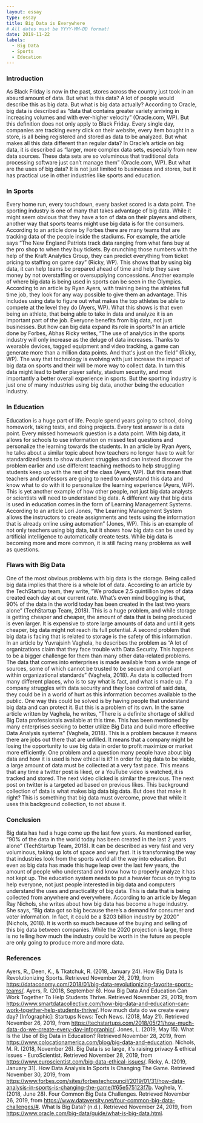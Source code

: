 ```yaml
---
layout: essay
type: essay
title: Big Data is Everywhere
# All dates must be YYYY-MM-DD format!
date: 2019-11-22
labels:
  - Big Data
  - Sports
  - Education
---
```


### Introduction
As Black Friday is now in the past, stores across the country just took in an absurd amount of data. But what is this data? A lot of people would describe this as big data. But what is big data actually? According to Oracle, big data is described as “data that contains greater variety arriving in increasing volumes and with ever-higher velocity” 
(Oracle.com, WP). But this definition does not only apply to Black Friday. Every single day, companies are tracking every click on their website, every item bought in a store, is all being registered and stored as data to be analyzed. But what makes all this data different than regular data? In Oracle’s article on big data, it is described as “larger, more complex data sets, especially from new data sources. These data sets are so voluminous that traditional data processing software just can’t manage them” (Oracle.com, WP). But what are the uses of big data? It is not just limited to businesses and stores, but it has practical use in other industries like sports and education.

### In Sports
Every home run, every touchdown, every basket scored is a data point. The sporting industry is one of many that takes advantage of big data. While it might seem obvious that they have a ton of data on their players and others, another way that sports teams might use big data is for the consumers. According to an article done by Forbes there are many teams that are tracking data of the people inside the stadiums. For example, the article says “The New England Patriots track data ranging from what fans buy at the pro shop to when they buy tickets. By crunching those numbers with the help of the Kraft Analytics Group, they can predict everything from ticket pricing to staffing on game day” (Ricky, WP). This shows that by using big data, it can help teams be prepared ahead of time and help they save money by not overstaffing or oversupplying concessions. Another example of where big data is being used in sports can be seen in the Olympics. According to an article by Ryan Ayers, with training being the athletes full time job, they look for any way possible to give them an advantage. This includes using data to figure out what makes the top athletes be able to compete at the level they do (Ayers, WP). What this shows is that even being an athlete, that being able to take in data and analyze it is an important part of the job. Everyone benefits from big data, not just businesses. But how can big data expand its role in sports? In an article done by Forbes, Abhas Ricky writes, “The use of analytics in the sports industry will only increase as the deluge of data increases. Thanks to wearable devices, tagged equipment and video tracking, a game can generate more than a million data points. And that's just on the field” (Ricky, WP). The way that technology is evolving with just increase the impact of big data on sports and their will be more way to collect data. In turn this data might lead to better player safety, stadium security, and most importantly a better overall experience in sports. But the sporting industry is just one of many industries using big data, another being the education industry.

### In Education
Education is a huge part of life. People spend years going to school, doing homework, taking tests, and doing projects. Every test answer is a data point. Every missed homework question is a data point. With big data, it allows for schools to use information on missed test questions and personalize the learning towards the students. In an article by Ryan Ayers, he talks about a similar topic about how teachers no longer have to wait for standardized tests to show student struggles and can instead discover the problem earlier and use different teaching methods to help struggling students keep up with the rest of the class (Ayers, WP). But this mean that teachers and professors are going to need to understand this data and know what to do with it to personalize the learning experience (Ayers, WP). This is yet another example of how other people, not just big data analysts or scientists will need to understand big data. A different way that big data is used in education comes in the form of Learning Management Systems. According to an article Lori Jones, “the Learning Management System allows the instructors to create assignments and tests using the information that is already online using automation” (Jones, WP). This is an example of not only teachers using big data, but it shows how big data can be used by artificial intelligence to automatically create tests. While big data is becoming more and more common, it is still facing many problems as well as questions.

### Flaws with Big Data
One of the most obvious problems with big data is the storage. Being called big data implies that there is a whole lot of data. According to an article by the TechStartup team, they write, “We produce 2.5 quintillion bytes of data created each day at our current rate. What’s even mind boggling is that, 90% of the data in the world today has been created in the last two years alone” (TechStartup Team, 2018). This is a huge problem, and while storage is getting cheaper and cheaper, the amount of data that is being produced is even larger. It is expensive to store large amounts of data and until it gets cheaper, big data might not reach its full potential. A second problem that big data is facing that is related to storage is the safety of this information. In an article by Yuvrajsinh Vaghela, he describes the problem as “A lot of organizations claim that they face trouble with Data Security. This happens to be a bigger challenge for them than many other data-related problems. The data that comes into enterprises is made available from a wide range of sources, some of which cannot be trusted to be secure and compliant within organizational standards” (Vaghela, 2018). As data is collected from many different places, who is to say what is fact, and what is made up. If a company struggles with data security and they lose control of said data, they could be in a world of hurt as this information becomes available to the public. One way this could be solved is by having people that understand big data and can protect it. But this is a problem of its own. In the same article written by Vaghela, he writes, “There is a definite shortage of skilled Big Data professionals available at this time. This has been mentioned by many enterprises seeking to better utilize Big Data and build more effective Data Analysis systems” (Vaghela, 2018). This is a problem because it means there are jobs out there that are unfilled. It means that a company might be losing the opportunity to use big data in order to profit maximize or market more efficiently. One problem and a question many people have about big data and how it is used is how ethical is it? In order for big data to be viable, a large amount of data must be collected at a very fast pace. This means that any time a twitter post is liked, or a YouTube video is watched, it is tracked and stored. The next video clicked is similar the previous. The next post on twitter is a targeted ad based on previous likes. This background collection of data is what makes big data big data. But does that make it right? This is something that big data must overcome, prove that while it uses this background collection, to not abuse it.

### Conclusion
Big data has had a huge come up the last few years. As mentioned earlier, “90% of the data in the world today has been created in the last 2 years alone” (TechStartup Team, 2018). It can be described as very fast and very voluminous, taking up lots of space and very fast. It is transforming the way that industries look from the sports world all the way into education. But even as big data has made this huge leap over the last few years, the amount of people who understand and know how to properly analyze it has not kept up. The education system needs to put a heavier focus on trying to help everyone, not just people interested in big data and computers understand the uses and practicality of big data. This is data that is being collected from anywhere and everywhere. According to an article by Megan Ray Nichols, she writes about how big data has become a huge industry. She says, “Big data got so big because there’s a demand for consumer and voter information. In fact, it could be a $203 billion industry by 2020” (Nichols, 2018). It is worth so much because of the buying and selling of this big data between companies. While the 2020 projection is large, there is no telling how much the industry could be worth in the future as people are only going to produce more and more data.








### References
Ayers, R., Deen, K., & Tkatchuk, R. (2018, January 24). How Big Data Is Revolutionizing Sports. Retrieved November 26, 2019, from https://dataconomy.com/2018/01/big-data-revolutionizing-favorite-sports-teams/.
Ayers, R. (2018, September 6). How Big Data And Education Can Work Together To Help Students Thrive. Retrieved November 29, 2019, from https://www.smartdatacollective.com/how-big-data-and-education-can-work-together-help-students-thrive/.
How much data do we create every day? [Infographic]: Startups News: Tech News. (2018, May 21). Retrieved November 26, 2019, from https://techstartups.com/2018/05/21/how-much-data-do-we-create-every-day-infographic/.
Jones, L. (2019, May 15). What Is the Use of Big Data in Education? Retrieved November 28, 2019, from https://www.colocationamerica.com/blog/big-data-and-education.
Nichols, M. R. (2018, November 26). Big Data is so large, it's raising privacy & ethical issues - EuroScientist. Retrieved November 28, 2019, from https://www.euroscientist.com/big-data-ethical-issues/.
Ricky, A. (2019, January 31). How Data Analysis In Sports Is Changing The Game. Retrieved November 30, 2019, from https://www.forbes.com/sites/forbestechcouncil/2019/01/31/how-data-analysis-in-sports-is-changing-the-game/#65e575123f7b.
Vaghela, Y. (2018, June 28). Four Common Big Data Challenges. Retrieved November 26, 2019, from https://www.dataversity.net/four-common-big-data-challenges/#.
What Is Big Data? (n.d.). Retrieved November 24, 2019, from https://www.oracle.com/big-data/guide/what-is-big-data.html.




